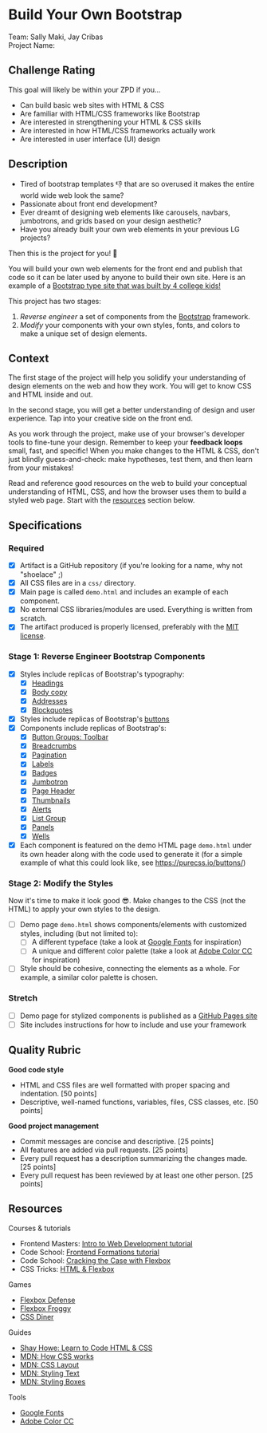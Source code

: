# Build Your Own Bootstrap

Team: Sally Maki, Jay Cribas  
Project Name:   

## Challenge Rating

This goal will likely be within your ZPD if you...

- Can build basic web sites with HTML & CSS
- Are familiar with HTML/CSS frameworks like Bootstrap
- Are interested in strengthening your HTML & CSS skills
- Are interested in how HTML/CSS frameworks actually work
- Are interested in user interface (UI) design

## Description

- Tired of bootstrap templates 👎 that are so overused it makes the entire world wide web look the same?
- Passionate about front end development?
- Ever dreamt of designing web elements like carousels, navbars, jumbotrons, and grids based on your design aesthetic?
- Have you already built your own web elements in your previous LG projects?

Then this is the project for you! 🎉

You will build your own web elements for the front end and publish that code so it can be later used by anyone to build their own site. Here is an example of a [Bootstrap type site that was built by 4 college kids!](http://materializecss.com/about.html)

This project has two stages:

1. _Reverse engineer_ a set of components from the [Bootstrap][bootstrap] framework.
2. _Modify_ your components with your own styles, fonts, and colors to make a unique set of design elements.

## Context

The first stage of the project will help you solidify your understanding of design elements on the web and how they work. You will get to know CSS and HTML inside and out.

In the second stage, you will get a better understanding of design and user experience. Tap into your creative side on the front end.

As you work through the project, make use of your browser's developer tools to fine-tune your design. Remember to keep your **feedback loops** small, fast, and specific! When you make changes to the HTML & CSS, don't just blindly guess-and-check: make hypotheses, test them, and then learn from your mistakes!

Read and reference good resources on the web to build your conceptual understanding of HTML, CSS, and how the browser uses them to build a styled web page. Start with the [resources](#resources) section below.

## Specifications

### Required

- [x] Artifact is a GitHub repository (if you're looking for a name, why not "shoelace" ;)
- [x] All CSS files are in a `css/` directory.
- [x] Main page is called `demo.html` and includes an example of each component.
- [x] No external CSS libraries/modules are used. Everything is written from scratch.
- [x] The artifact produced is properly licensed, preferably with the [MIT license](https://opensource.org/licenses/MIT).

### Stage 1: Reverse Engineer Bootstrap Components

- [x] Styles include replicas of Bootstrap's typography:
  - [x] [Headings](http://getbootstrap.com/css/#type-headings)
  - [x] [Body copy](http://getbootstrap.com/css/#type-body-copy)
  - [x] [Addresses](http://getbootstrap.com/css/#type-addresses)
  - [x] [Blockquotes](http://getbootstrap.com/css/#type-blockquotes)
- [x] Styles include replicas of Bootstrap's [buttons](http://getbootstrap.com/css/#buttons)
- [x] Components include replicas of Bootstrap's:
  - [x] [Button Groups: Toolbar](http://getbootstrap.com/components/#btn-groups-toolbar)
  - [x] [Breadcrumbs](http://getbootstrap.com/components/#breadcrumbs)
  - [x] [Pagination](http://getbootstrap.com/components/#pagination)
  - [x] [Labels](http://getbootstrap.com/components/#labels)
  - [x] [Badges](http://getbootstrap.com/components/#badges)
  - [x] [Jumbotron](http://getbootstrap.com/components/#jumbotron)
  - [x] [Page Header](http://getbootstrap.com/components/#page-header)
  - [x] [Thumbnails](http://getbootstrap.com/components/#thumbnails)
  - [x] [Alerts](http://getbootstrap.com/components/#alerts)
  - [x] [List Group](http://getbootstrap.com/components/#list-group)
  - [x] [Panels](http://getbootstrap.com/components/#panels)
  - [x] [Wells](http://getbootstrap.com/components/#wells)
- [x] Each component is featured on the demo HTML page `demo.html` under its own header along with the code used to generate it (for a simple example of what this could look like, see https://purecss.io/buttons/)

### Stage 2: Modify the Styles

Now it's time to make it look good 😎. Make changes to the CSS (not the HTML) to apply your own styles to the design.

- [ ] Demo page `demo.html` shows components/elements with customized styles, including (but not limited to):
  - [ ] A different typeface (take a look at [Google Fonts][google-fonts] for inspiration)
  - [ ] A unique and different color palette (take a look at [Adobe Color CC][adobe-color] for inspiration)
- [ ] Style should be cohesive, connecting the elements as a whole. For example, a similar color palette is chosen.

### Stretch

- [ ] Demo page for stylized components is published as a [GitHub Pages site](https://pages.github.com/)
- [ ] Site includes instructions for how to include and use your framework

## Quality Rubric

**Good code style**
- HTML and CSS files are well formatted with proper spacing and indentation. [50 points]
- Descriptive, well-named functions, variables, files, CSS classes, etc. [50 points]

**Good project management**
- Commit messages are concise and descriptive. [25 points]
- All features are added via pull requests. [25 points]
- Every pull request has a description summarizing the changes made. [25 points]
- Every pull request has been reviewed by at least one other person. [25 points]

## Resources

Courses & tutorials

- Frontend Masters: [Intro to Web Development tutorial](https://frontendmasters.com/courses/web-development/)
- Code School: [Frontend Formations tutorial](https://www.codeschool.com/courses/front-end-formations)
- Code School: [Cracking the Case with Flexbox](https://www.codeschool.com/courses/cracking-the-case-with-flexbox)
- CSS Tricks: [HTML & Flexbox](https://css-tricks.com/video-screencasts/148-laying-things-html-flexbox-dee-gill/)

Games

- [Flexbox Defense](http://www.flexboxdefense.com/)
- [Flexbox Froggy](http://flexboxfroggy.com/)
- [CSS Diner](https://flukeout.github.io/)

Guides

- [Shay Howe: Learn to Code HTML & CSS](http://learn.shayhowe.com/html-css/)
- [MDN: How CSS works](https://developer.mozilla.org/en-US/docs/Learn/CSS/Introduction_to_CSS/How_CSS_works)
- [MDN: CSS Layout](https://developer.mozilla.org/en-US/docs/Learn/CSS/CSS_layout)
- [MDN: Styling Text](https://developer.mozilla.org/en-US/docs/Learn/CSS/Styling_text)
- [MDN: Styling Boxes](https://developer.mozilla.org/en-US/docs/Learn/CSS/Styling_boxes)

Tools

- [Google Fonts][google-fonts]
- [Adobe Color CC][adobe-color]

[bootstrap]: http://getbootstrap.com/
[google-fonts]: https://fonts.google.com/
[adobe-color]: https://color.adobe.com/explore/newest/
